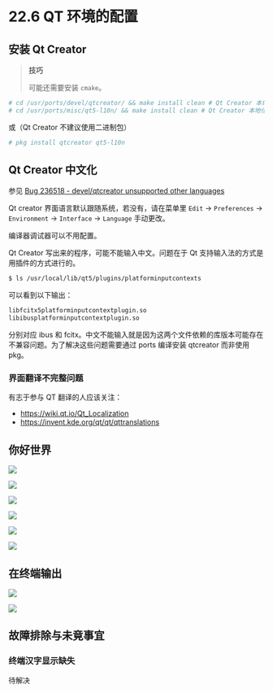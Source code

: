 # 22.6 QT 环境的配置



## 安装 Qt Creator

>**技巧**
>
>可能还需要安装 `cmake`。


```sh
# cd /usr/ports/devel/qtcreator/ && make install clean # Qt Creator 本体
# cd /usr/ports/misc/qt5-l10n/ && make install clean # Qt Creator 本地化语言包，如中文
```

或（Qt Creator 不建议使用二进制包）

```sh
# pkg install qtcreator qt5-l10n
```

## Qt Creator 中文化

参见 [Bug 236518 - devel/qtcreator unsupported other languages](https://bugs.freebsd.org/bugzilla/show_bug.cgi?id=236518)

Qt creator 界面语言默认跟随系统，若没有，请在菜单里 `Edit` -> `Preferences` -> `Environment` -> `Interface` -> `Language` 手动更改。

编译器调试器可以不用配置。

Qt Creator 写出来的程序，可能不能输入中文。问题在于 Qt 支持输入法的方式是用插件的方式进行的。

```sh
$ ls /usr/local/lib/qt5/plugins/platforminputcontexts
```

可以看到以下输出：

```sh
libfcitx5platforminputcontextplugin.so
libibusplatforminputcontextplugin.so
```

分别对应 ibus 和 fcitx。中文不能输入就是因为这两个文件依赖的库版本可能存在不兼容问题。为了解决这些问题需要通过 ports 编译安装 qtcreator 而非使用 pkg。

### 界面翻译不完整问题

有志于参与 QT 翻译的人应该关注：

- <https://wiki.qt.io/Qt_Localization>
- <https://invent.kde.org/qt/qt/qttranslations>

## 你好世界

![](../.gitbook/assets/Creator3.png)

![](../.gitbook/assets/Creator4.png)

![](../.gitbook/assets/Creator5.png)

![](../.gitbook/assets/Creator6.png)

![](../.gitbook/assets/Creator7.png)

![](../.gitbook/assets/Creator9.png)

## 在终端输出

![](../.gitbook/assets/Creator2.png)

![](../.gitbook/assets/Creator1.png)



## 故障排除与未竟事宜



### 终端汉字显示缺失

待解决

